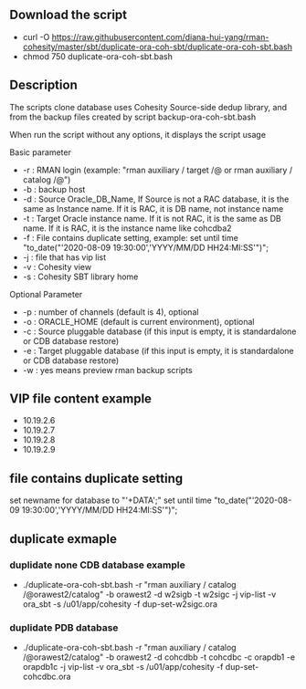 ## Download the script
- curl -O https://raw.githubusercontent.com/diana-hui-yang/rman-cohesity/master/sbt/duplicate-ora-coh-sbt/duplicate-ora-coh-sbt.bash
- chmod 750 duplicate-ora-coh-sbt.bash

## Description
The scripts clone database uses Cohesity Source-side dedup library, and from the backup files created by script backup-ora-coh-sbt.bash

When run the script without any options, it displays the script usage

Basic parameter

- -r : RMAN login (example: "rman auxiliary / target <user>/<password>@<source db connection> or rman auxiliary / catalog <user>/<password>@<catalog>")
- -b : backup host
- -d : Source Oracle_DB_Name, If Source is not a RAC database, it is the same as Instance name. If it is RAC, it is DB name, not instance name
- -t : Target Oracle instance name. If it is not RAC, it is the same as DB name. If it is RAC, it is the instance name like cohcdba2
- -f : File contains duplicate setting, example: set until time "to_date("'2020-08-09 19:30:00','YYYY/MM/DD HH24:MI:SS'")";
- -j : file that has vip list
- -v : Cohesity view
- -s : Cohesity SBT library home

Optional Parameter

- -p : number of channels (default is 4), optional
- -o : ORACLE_HOME (default is current environment), optional
- -c : Source pluggable database (if this input is empty, it is standardalone or CDB database restore)
- -e : Target pluggable database (if this input is empty, it is standardalone or CDB database restore)
- -w : yes means preview rman backup scripts 

## VIP file content example
- 10.19.2.6
- 10.19.2.7
- 10.19.2.8
- 10.19.2.9

## file contains duplicate setting
set newname for database to "'+DATA';"
set until time \"to_date("'2020-08-09 19:30:00','YYYY/MM/DD HH24:MI:SS'")\";

## duplicate exmaple

### duplidate none CDB database example
- ./duplicate-ora-coh-sbt.bash -r "rman auxiliary / catalog <user>/<password>@orawest2/catalog" -b orawest2 -d w2sigb -t w2sigc -j vip-list -v ora_sbt -s /u01/app/cohesity -f dup-set-w2sigc.ora
### duplidate PDB database
- ./duplicate-ora-coh-sbt.bash -r "rman auxiliary / catalog <user>/<password>@orawest2/catalog" -b orawest2 -d cohcdbb -t cohcdbc -c orapdb1 -e orapdb1c -j vip-list -v ora_sbt -s /u01/app/cohesity -f dup-set-cohcdbc.ora
